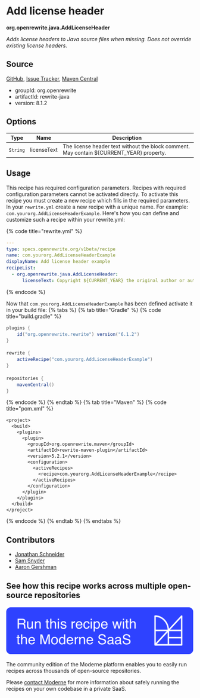 # Add license header

**org.openrewrite.java.AddLicenseHeader**

_Adds license headers to Java source files when missing. Does not override existing license headers._

## Source

[GitHub](https://github.com/openrewrite/rewrite/blob/main/rewrite-java/src/main/java/org/openrewrite/java/AddLicenseHeader.java), [Issue Tracker](https://github.com/openrewrite/rewrite/issues), [Maven Central](https://central.sonatype.com/artifact/org.openrewrite/rewrite-java/8.1.2/jar)

* groupId: org.openrewrite
* artifactId: rewrite-java
* version: 8.1.2

## Options

| Type | Name | Description |
| -- | -- | -- |
| `String` | licenseText | The license header text without the block comment. May contain ${CURRENT_YEAR} property. |


## Usage

This recipe has required configuration parameters. Recipes with required configuration parameters cannot be activated directly. To activate this recipe you must create a new recipe which fills in the required parameters. In your `rewrite.yml` create a new recipe with a unique name. For example: `com.yourorg.AddLicenseHeaderExample`.
Here's how you can define and customize such a recipe within your rewrite.yml:

{% code title="rewrite.yml" %}
```yaml
---
type: specs.openrewrite.org/v1beta/recipe
name: com.yourorg.AddLicenseHeaderExample
displayName: Add license header example
recipeList:
  - org.openrewrite.java.AddLicenseHeader:
      licenseText: Copyright ${CURRENT_YEAR} the original author or authors...
```
{% endcode %}

Now that `com.yourorg.AddLicenseHeaderExample` has been defined activate it in your build file:
{% tabs %}
{% tab title="Gradle" %}
{% code title="build.gradle" %}
```groovy
plugins {
    id("org.openrewrite.rewrite") version("6.1.2")
}

rewrite {
    activeRecipe("com.yourorg.AddLicenseHeaderExample")
}

repositories {
    mavenCentral()
}
```
{% endcode %}
{% endtab %}
{% tab title="Maven" %}
{% code title="pom.xml" %}
```markup
<project>
  <build>
    <plugins>
      <plugin>
        <groupId>org.openrewrite.maven</groupId>
        <artifactId>rewrite-maven-plugin</artifactId>
        <version>5.2.1</version>
        <configuration>
          <activeRecipes>
            <recipe>com.yourorg.AddLicenseHeaderExample</recipe>
          </activeRecipes>
        </configuration>
      </plugin>
    </plugins>
  </build>
</project>
```
{% endcode %}
{% endtab %}
{% endtabs %}
## Contributors
* [Jonathan Schneider](jkschneider@gmail.com)
* [Sam Snyder](sam@moderne.io)
* [Aaron Gershman](aegershman@gmail.com)


## See how this recipe works across multiple open-source repositories

[![Moderne Link Image](/.gitbook/assets/ModerneRecipeButton.png)](https://public.moderne.io/recipes/org.openrewrite.java.AddLicenseHeader)

The community edition of the Moderne platform enables you to easily run recipes across thousands of open-source repositories.

Please [contact Moderne](https://moderne.io/product) for more information about safely running the recipes on your own codebase in a private SaaS.
